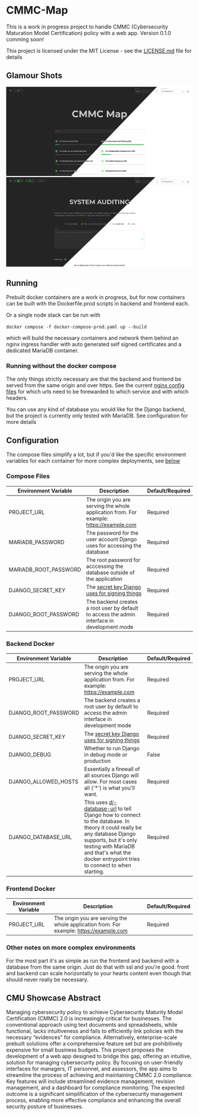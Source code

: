 # CMMC-Map

This is a work in progress project to handle CMMC (Cybersecurity Maturation Model Certification) policy with a web app. Version 0.1.0 comming soon!

This project is licensed under the MIT License - see the [LICENSE.md](LICENSE.md) file for details

## Glamour Shots

![](screenshots/SectionsLightDark.png)
![](screenshots/ControlLightDark.png)

## Running

Prebuilt docker containers are a work in progress, but for now containers can be built with the Dockerfile.prod scripts in backend and frontend each.

Or a single node stack can be run with

`docker compose -f docker-compose-prod.yaml up --build`

which will build the necessary containers and network them behind an nginx ingress handler with auto generated self signed certificates and a dedicated MariaDB container.

### Running without the docker compose

The only things strictly necessary are that the backend and frontend be served from the same origin and over https.
See the current [nginx config files](nginx/dev/localhost.conf) for which urls need to be forewarded to which service and with which headers.

You can use any kind of database you would like for the Django backend, but the project is currently only tested with MariaDB. See configuration for more details

## Configuration

The compose files simplify a lot, but if you'd like the specific environment variables for each container for more complex deployments, see [below](#backend-docker)

### Compose Files

| Environment Variable  | Description                                                                                            | Default/Required |
| --------------------- | ------------------------------------------------------------------------------------------------------ | ---------------- |
| PROJECT_URL           | The origin you are serving the whole application from. For example: https://example.com                | Required         |
| MARIADB_PASSWORD      | The password for the user account Django uses for accessing the database                               | Required         |
| MARIADB_ROOT_PASSWORD | The root password for acccessing the database outside of the application                               | Required         |
| DJANGO_SECRET_KEY     | The [secret key Django uses for signing things](https://docs.djangoproject.com/en/5.0/topics/signing/) | Required         |
| DJANGO_ROOT_PASSWORD  | The backend creates a root user by default to access the admin interface in development mode           | Required         |

### Backend Docker

| Environment Variable | Description                                                                                                                                                                                                                                                                                  | Default/Required |
| -------------------- | -------------------------------------------------------------------------------------------------------------------------------------------------------------------------------------------------------------------------------------------------------------------------------------------- | ---------------- |
| PROJECT_URL          | The origin you are serving the whole application from. For example: https://example.com                                                                                                                                                                                                      | Required         |
| DJANGO_ROOT_PASSWORD | The backend creates a root user by default to access the admin interface in development mode                                                                                                                                                                                                 | Required         |
| DJANGO_SECRET_KEY    | The [secret key Django uses for signing things](https://docs.djangoproject.com/en/5.0/topics/signing/)                                                                                                                                                                                       | Required         |
| DJANGO_DEBUG         | Whether to run Django in debug mode or production                                                                                                                                                                                                                                            | False            |
| DJANGO_ALLOWED_HOSTS | Essentially a firewall of all sources Django will allow. For most cases all ('\*') is what you'll want.                                                                                                                                                                                      | Required         |
| DJANGO_DATABASE_URL  | This uses [dj-database-url](https://pypi.org/project/dj-database-url/) to tell Django how to connect to the database. In theory it could really be any database Django supports, but it's only testing with MariaDB and that's what the docker entrypoint tries to connect to when starting. | Required         |

### Frontend Docker

| Environment Variable | Description                                                                             | Default/Required |
| -------------------- | --------------------------------------------------------------------------------------- | ---------------- |
| PROJECT_URL          | The origin you are serving the whole application from. For example: https://example.com | Required         |

### Other notes on more complex environments

For the most part it's as simple as run the frontend and backend with a database from the same origin. Just do that with ssl and you're good. front and backend can scale horizontally to your hearts content even though that should never really be necessary.

## CMU Showcase Abstract

Managing cybersecurity policy to achieve Cybersecurity Maturity Model Certification (CMMC) 2.0 is increasingly critical for businesses. The conventional approach using text documents and spreadsheets, while functional, lacks intuitiveness and fails to efficiently link policies with the necessary “evidences” for compliance. Alternatively, enterprise-scale prebuilt solutions offer a comprehensive feature set but are prohibitively expensive for small business budgets. This project proposes the development of a web app designed to bridge this gap, offering an intuitive, solution for managing cybersecurity policy. By focusing on user-friendly interfaces for managers, IT personnel, and assessors, the app aims to streamline the process of achieving and maintaining CMMC 2.0 compliance. Key features will include streamlined evidence management, revision management, and a dashboard for compliance monitoring. The expected outcome is a significant simplification of the cybersecurity management process, enabling more effective compliance and enhancing the overall security posture of businesses.
